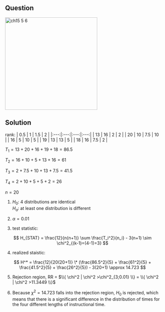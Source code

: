 ## Question
<img width="300" alt="ch15 5 6" src="https://github.com/user-attachments/assets/9ec25b97-c156-4857-b90f-daa419a45d1d" />

## Solution

rank:
| 0.5 |  1  | 1.5 |  2  |
|:---:|:---:|:---:|:---:|
| 13  |  16 | 2   |  2  |
| 20  |  10 | 7.5 |  10 |
| 16  |  5  | 10  |  5  |
| 19  |  13 | 13  |  5  |
| 18  |  16 | 7.5 |  2  |

$T_1 = 13 + 20 + 16 + 19 + 18 = 86.5$  

$T_2 = 16 + 10 + 5 + 13 + 16 = 61$  

$T_3 = 2 + 7.5 + 10 + 13 + 7.5 = 41.5$  

$T_4 = 2 + 10 + 5 + 5 + 2 = 26$  

$n=20$  
  
1. $H_0$: 4 distributions are identical  
   $H_a$: at least one distribution is different  

2. $\alpha = 0.01$

3. test statistic:

$$
H_{STAT} = \frac{12}{n(n+1)} \sum \frac{T_i^2}{n_i} - 3(n+1) \sim \chi^2_{(k-1)=(4-1)=3}
$$

4. realized staistic:

$$
H^* = \frac{12}{20(20+1)} \* (\frac{86.5^2}{5} + \frac{61^2}{5} + \frac{41.5^2}{5} + \frac{26^2}{5}) - 3(20+1) \approx 14.723
$$

5. Rejection region, RR = $\\{ \chi^2 | \chi^2 >\chi^2_{3;0.01} \\} = \\{ \chi^2 | \chi^2 >11.3449 \\}$

6. Because $\chi^2 = 14.723$ falls into the rejection region, $H_0$ is rejected, which means that there is a significant difference in the distribution of times for the four different lengths of instructional time.














